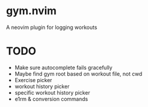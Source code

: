 # gym.nvim

A neovim plugin for logging workouts

# TODO

- Make sure autocomplete fails gracefully
- Maybe find gym root based on workout file, not cwd
- Exercise picker
- workout history picker
- specific workout history picker
- e1rm & conversion commands

